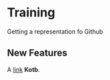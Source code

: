 # Training
Getting a representation fo Github
## New Features 

A [link](http://example.com) **Kotb**.
